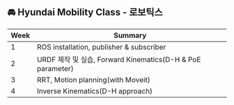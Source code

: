 ## 🚘 Hyundai Mobility Class - 로보틱스

|Week| Summary |
|---|---|
|1| ROS installation, publisher & subscriber |
|2| URDF 제작 및 실습,  Forward Kinematics(D-H & PoE parameter)|
|3| RRT, Motion planning(with Moveit) |
|4| Inverse Kinematics(D-H approach)|

